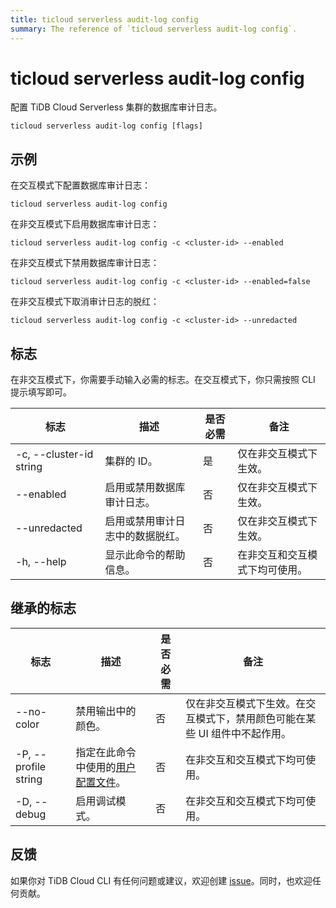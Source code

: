 ```yaml
---
title: ticloud serverless audit-log config
summary: The reference of `ticloud serverless audit-log config`.
---
```


# ticloud serverless audit-log config

配置 TiDB Cloud Serverless 集群的数据库审计日志。

```shell
ticloud serverless audit-log config [flags]
```

## 示例

在交互模式下配置数据库审计日志：

```shell
ticloud serverless audit-log config
```

在非交互模式下启用数据库审计日志：

```shell
ticloud serverless audit-log config -c <cluster-id> --enabled
```

在非交互模式下禁用数据库审计日志：

```shell
ticloud serverless audit-log config -c <cluster-id> --enabled=false
```

在非交互模式下取消审计日志的脱红：

```shell
ticloud serverless audit-log config -c <cluster-id> --unredacted
```

## 标志

在非交互模式下，你需要手动输入必需的标志。在交互模式下，你只需按照 CLI 提示填写即可。

| 标志                     | 描述                                                                 | 是否必需 | 备注                                               |
|--------------------------|----------------------------------------------------------------------|----------|----------------------------------------------------|
| -c, --cluster-id string  | 集群的 ID。                                                          | 是       | 仅在非交互模式下生效。                              |
| --enabled                | 启用或禁用数据库审计日志。                                              | 否       | 仅在非交互模式下生效。                              |
| --unredacted             | 启用或禁用审计日志中的数据脱红。                                          | 否       | 仅在非交互模式下生效。                              |
| -h, --help               | 显示此命令的帮助信息。                                                  | 否       | 在非交互和交互模式下均可使用。                        |

## 继承的标志

| 标志                     | 描述                                                                 | 是否必需 | 备注                                               |
|--------------------------|----------------------------------------------------------------------|----------|----------------------------------------------------|
| --no-color               | 禁用输出中的颜色。                                                      | 否       | 仅在非交互模式下生效。在交互模式下，禁用颜色可能在某些 UI 组件中不起作用。 |
| -P, --profile string     | 指定在此命令中使用的[用户配置文件](/tidb-cloud/cli-reference.md#user-profile)。 | 否       | 在非交互和交互模式下均可使用。                        |
| -D, --debug              | 启用调试模式。                                                          | 否       | 在非交互和交互模式下均可使用。                        |

## 反馈

如果你对 TiDB Cloud CLI 有任何问题或建议，欢迎创建 [issue](https://github.com/tidbcloud/tidbcloud-cli/issues/new/choose)。同时，也欢迎任何贡献。
